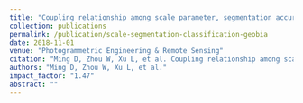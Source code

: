 ```yaml
---
title: "Coupling relationship among scale parameter, segmentation accuracy, and classification accuracy in GeOBIA"
collection: publications
permalink: /publication/scale-segmentation-classification-geobia
date: 2018-11-01
venue: "Photogrammetric Engineering & Remote Sensing"
citation: "Ming D, Zhou W, Xu L, et al. Coupling relationship among scale parameter, segmentation accuracy, and classification accuracy in GeOBIA. Photogrammetric Engineering & Remote Sensing, 2018, 84(11): 681-693."
authors: "Ming D, Zhou W, Xu L, et al."
impact_factor: "1.47"
abstract: ""
---
```

